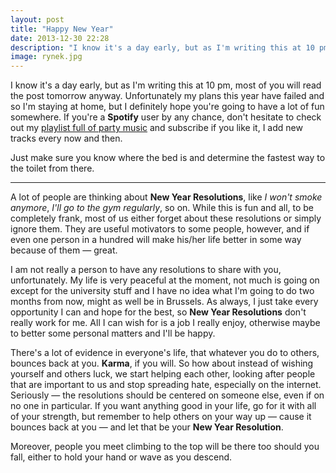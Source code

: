 ```yaml
---
layout: post
title: "Happy New Year"
date: 2013-12-30 22:28
description: "I know it's a day early, but as I'm writing this at 10 pm, most of you will read the post tomorrow anyway. Unfortunately my plans this year have failed and so I'm staying at home, but I definitely hope you're going to have a lot of fun somewhere."
image: rynek.jpg
---
```


I know it's a day early, but as I'm writing this at 10 pm, most of you will read the post tomorrow anyway. Unfortunately my plans this year have failed and so I'm staying at home, but I definitely hope you're going to have a lot of fun somewhere. If you're a **Spotify** user by any chance, don't hesitate to check out my [playlist full of party music](http://open.spotify.com/user/lojewski/playlist/1ddI5eJymCrcAtTKMmy46J) and subscribe if you like it, I add new tracks every now and then.

Just make sure you know where the bed is and determine the fastest way to the toilet from there.

---

A lot of people are thinking about **New Year Resolutions**, like *I won't smoke anymore*, *I'll go to the gym regularly*, so on. While this is fun and all, to be completely frank, most of us either forget about these resolutions or simply ignore them. They are useful motivators to some people, however, and if even one person in a hundred will make his/her life better in some way because of them — great.

I am not really a person to have any resolutions to share with you, unfortunately. My life is very peaceful at the moment, not much is going on except for the university stuff and I have no idea what I'm going to do two months from now, might as well be in Brussels. As always, I just take every opportunity I can and hope for the best, so **New Year Resolutions** don't really work for me. All I can wish for is a job I really enjoy, otherwise maybe to better some personal matters and I'll be happy.

There's a lot of evidence in everyone's life, that whatever you do to others, bounces back at you. **Karma**, if you will. So how about instead of wishing yourself and others luck, we start helping each other, looking after people that are important to us and stop spreading hate, especially on the internet. Seriously — the resolutions should be centered on someone else, even if on no one in particular. If you want anything good in your life, go for it with all of your strength, but remember to help others on your way up — cause it bounces back at you — and let that be your **New Year Resolution**.

Moreover, people you meet climbing to the top will be there too should you fall, either to hold your hand or wave as you descend.
